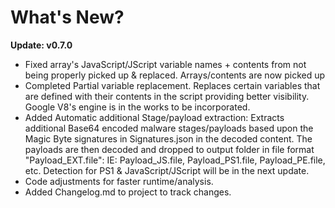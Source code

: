 # What's New? 

**Update: v0.7.0**
- Fixed array's JavaScript/JScript variable names + contents from not being properly picked up & replaced. Arrays/contents are now picked up
- Completed Partial variable replacement. Replaces certain variables that are defined with their contents in the script providing better visibility. Google V8's engine is in the works to be incorporated.
- Added Automatic additional Stage/payload extraction: Extracts additional Base64 encoded malware stages/payloads based upon the Magic Byte signatures in Signatures.json in the decoded content. The payloads are then decoded and dropped to output folder in file format "Payload_EXT.file": IE: Payload_JS.file, Payload_PS1.file, Payload_PE.file, etc. Detection for PS1 & JavaScript/JScript will be in the next update.
- Code adjustments for faster runtime/analysis.  
- Added Changelog.md to project to track changes.
